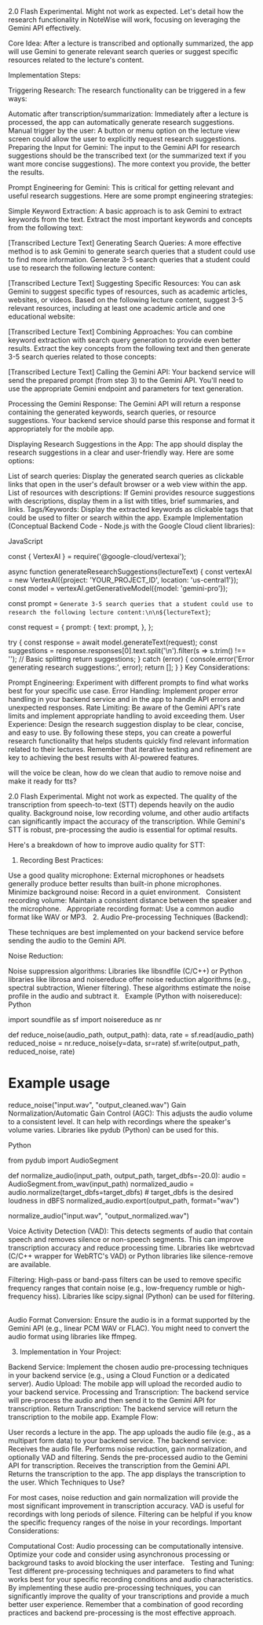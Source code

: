 2.0 Flash Experimental. Might not work as expected.
Let's detail how the research functionality in NoteWise will work, focusing on leveraging the Gemini API effectively.

Core Idea: After a lecture is transcribed and optionally summarized, the app will use Gemini to generate relevant search queries or suggest specific resources related to the lecture's content.

Implementation Steps:

Triggering Research: The research functionality can be triggered in a few ways:

Automatic after transcription/summarization: Immediately after a lecture is processed, the app can automatically generate research suggestions.
Manual trigger by the user: A button or menu option on the lecture view screen could allow the user to explicitly request research suggestions.
Preparing the Input for Gemini: The input to the Gemini API for research suggestions should be the transcribed text (or the summarized text if you want more concise suggestions). The more context you provide, the better the results.

Prompt Engineering for Gemini: This is critical for getting relevant and useful research suggestions. Here are some prompt engineering strategies:

Simple Keyword Extraction: A basic approach is to ask Gemini to extract keywords from the text.
Extract the most important keywords and concepts from the following text:

[Transcribed Lecture Text]
Generating Search Queries: A more effective method is to ask Gemini to generate search queries that a student could use to find more information.
Generate 3-5 search queries that a student could use to research the following lecture content:

[Transcribed Lecture Text]
Suggesting Specific Resources: You can ask Gemini to suggest specific types of resources, such as academic articles, websites, or videos.
Based on the following lecture content, suggest 3-5 relevant resources, including at least one academic article and one educational website:

[Transcribed Lecture Text]
Combining Approaches: You can combine keyword extraction with search query generation to provide even better results.
Extract the key concepts from the following text and then generate 3-5 search queries related to those concepts:

[Transcribed Lecture Text]
Calling the Gemini API: Your backend service will send the prepared prompt (from step 3) to the Gemini API. You'll need to use the appropriate Gemini endpoint and parameters for text generation.

Processing the Gemini Response: The Gemini API will return a response containing the generated keywords, search queries, or resource suggestions. Your backend service should parse this response and format it appropriately for the mobile app.

Displaying Research Suggestions in the App: The app should display the research suggestions in a clear and user-friendly way. Here are some options:

List of search queries: Display the generated search queries as clickable links that open in the user's default browser or a web view within the app.
List of resources with descriptions: If Gemini provides resource suggestions with descriptions, display them in a list with titles, brief summaries, and links.
Tags/Keywords: Display the extracted keywords as clickable tags that could be used to filter or search within the app.
Example Implementation (Conceptual Backend Code - Node.js with the Google Cloud client libraries):

JavaScript

const { VertexAI } = require('@google-cloud/vertexai');

async function generateResearchSuggestions(lectureText) {
  const vertexAI = new VertexAI({project: 'YOUR_PROJECT_ID', location: 'us-central1'});
  const model = vertexAI.getGenerativeModel({model: 'gemini-pro'});

  const prompt = `Generate 3-5 search queries that a student could use to research the following lecture content:\n\n${lectureText}`;

  const request = {
    prompt: {
      text: prompt,
    },
  };

  try {
    const response = await model.generateText(request);
    const suggestions = response.responses[0].text.split('\n').filter(s => s.trim() !== ''); // Basic splitting
    return suggestions;
  } catch (error) {
    console.error('Error generating research suggestions:', error);
    return [];
  }
}
Key Considerations:

Prompt Engineering: Experiment with different prompts to find what works best for your specific use case.
Error Handling: Implement proper error handling in your backend service and in the app to handle API errors and unexpected responses.
Rate Limiting: Be aware of the Gemini API's rate limits and implement appropriate handling to avoid exceeding them.
User Experience: Design the research suggestion display to be clear, concise, and easy to use.
By following these steps, you can create a powerful research functionality that helps students quickly find relevant information related to their lectures. Remember that iterative testing and refinement are key to achieving the best results with AI-powered features.   






will the voice be clean, how do we clean that audio to remove noise and make it ready for tts?



2.0 Flash Experimental. Might not work as expected.
The quality of the transcription from speech-to-text (STT) depends heavily on the audio quality. Background noise, low recording volume, and other audio artifacts can significantly impact the accuracy of the transcription. While Gemini's STT is robust, pre-processing the audio is essential for optimal results.   

Here's a breakdown of how to improve audio quality for STT:

1. Recording Best Practices:

Use a good quality microphone: External microphones or headsets generally produce better results than built-in phone microphones.   
Minimize background noise: Record in a quiet environment.   
Consistent recording volume: Maintain a consistent distance between the speaker and the microphone.   
Appropriate recording format: Use a common audio format like WAV or MP3.   
2. Audio Pre-processing Techniques (Backend):

These techniques are best implemented on your backend service before sending the audio to the Gemini API.

Noise Reduction:

Noise suppression algorithms: Libraries like libsndfile (C/C++) or Python libraries like librosa and noisereduce offer noise reduction algorithms (e.g., spectral subtraction, Wiener filtering). These algorithms estimate the noise profile in the audio and subtract it.   
Example (Python with noisereduce):
Python

import soundfile as sf
import noisereduce as nr

def reduce_noise(audio_path, output_path):
    data, rate = sf.read(audio_path)
    reduced_noise = nr.reduce_noise(y=data, sr=rate)
    sf.write(output_path, reduced_noise, rate)

# Example usage
reduce_noise("input.wav", "output_cleaned.wav")
  Gain Normalization/Automatic Gain Control (AGC): This adjusts the audio volume to a consistent level. It can help with recordings where the speaker's volume varies. Libraries like pydub (Python) can be used for this.   

Python

from pydub import AudioSegment

def normalize_audio(input_path, output_path, target_dbfs=-20.0):
    audio = AudioSegment.from_wav(input_path)
    normalized_audio = audio.normalize(target_dbfs=target_dbfs) # target_dbfs is the desired loudness in dBFS
    normalized_audio.export(output_path, format="wav")

normalize_audio("input.wav", "output_normalized.wav")

  Voice Activity Detection (VAD): This detects segments of audio that contain speech and removes silence or non-speech segments. This can improve transcription accuracy and reduce processing time. Libraries like webrtcvad (C/C++ wrapper for WebRTC's VAD) or Python libraries like silence-remove are available.   

Filtering: High-pass or band-pass filters can be used to remove specific frequency ranges that contain noise (e.g., low-frequency rumble or high-frequency hiss). Libraries like scipy.signal (Python) can be used for filtering.   

Audio Format Conversion: Ensure the audio is in a format supported by the Gemini API (e.g., linear PCM WAV or FLAC). You might need to convert the audio format using libraries like ffmpeg.

3. Implementation in Your Project:

Backend Service: Implement the chosen audio pre-processing techniques in your backend service (e.g., using a Cloud Function or a dedicated server).
Audio Upload: The mobile app will upload the recorded audio to your backend service.
Processing and Transcription: The backend service will pre-process the audio and then send it to the Gemini API for transcription.
Return Transcription: The backend service will return the transcription to the mobile app.
Example Flow:

User records a lecture in the app.
The app uploads the audio file (e.g., as a multipart form data) to your backend service.
The backend service:
Receives the audio file.
Performs noise reduction, gain normalization, and optionally VAD and filtering.
Sends the pre-processed audio to the Gemini API for transcription.
Receives the transcription from the Gemini API.
Returns the transcription to the app.
The app displays the transcription to the user.
Which Techniques to Use?

For most cases, noise reduction and gain normalization will provide the most significant improvement in transcription accuracy.
VAD is useful for recordings with long periods of silence.
Filtering can be helpful if you know the specific frequency ranges of the noise in your recordings.
Important Considerations:

Computational Cost: Audio processing can be computationally intensive. Optimize your code and consider using asynchronous processing or background tasks to avoid blocking the user interface.   
Testing and Tuning: Test different pre-processing techniques and parameters to find what works best for your specific recording conditions and audio characteristics.
By implementing these audio pre-processing techniques, you can significantly improve the quality of your transcriptions and provide a much better user experience. Remember that a combination of good recording practices and backend pre-processing is the most effective approach.